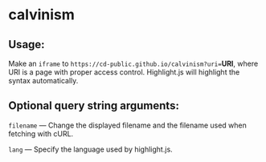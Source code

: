 # calvinism

## Usage:

Make an `iframe` to `https://cd-public.github.io/calvinism?uri=`**URI**, where URI is a page with proper access control. Highlight.js will highlight the syntax automatically.

## Optional query string arguments:

`filename` — Change the displayed filename and the filename used when fetching with cURL.

`lang` — Specify the language used by highlight.js.